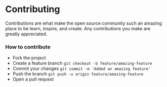 # Contributing

Contributions are what make the open source community such an amazing place to be learn, inspire, and create. Any contributions you make are greatly appreciated.

### How to contribute

- Fork the project
- Create a feature branch `git checkout -b feature/amazing-feature`
- Commit your changes `git commit -m 'Added an amazing feature'`
- Push the branch `git push -u origin feature/amazing-feature`
- Open a pull request

